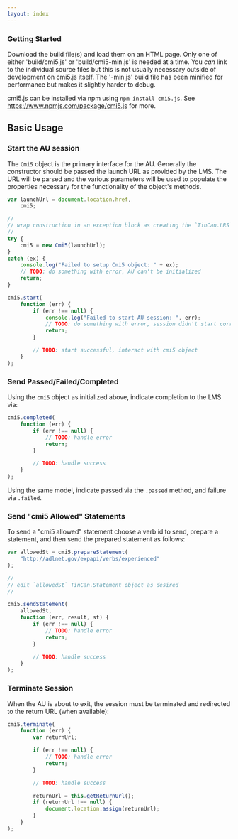 ```yaml
---
layout: index
---
```


### Getting Started

Download the build file(s) and load them on an HTML page. Only one of either 'build/cmi5.js' or 'build/cmi5-min.js' is needed at a time. You *can* link to the individual source files but this is not usually necessary outside of development on cmi5.js itself. The '-min.js' build file has been minified for performance but makes it slightly harder to debug.

cmi5.js can be installed via npm using `npm install cmi5.js`. See https://www.npmjs.com/package/cmi5.js for more.

## Basic Usage

### Start the AU session

The `Cmi5` object is the primary interface for the AU. Generally the constructor should be passed the launch URL as provided by the LMS. The URL will be parsed and the various parameters will be used to populate the properties necessary for the functionality of the object's methods.

```javascript
var launchUrl = document.location.href,
    cmi5;

//
// wrap construction in an exception block as creating the `TinCan.LRS` with the endpoint can throw
//
try {
    cmi5 = new Cmi5(launchUrl);
}
catch (ex) {
    console.log("Failed to setup Cmi5 object: " + ex);
    // TODO: do something with error, AU can't be initialized
    return;
}

cmi5.start(
    function (err) {
        if (err !== null) {
            console.log("Failed to start AU session: ", err);
            // TODO: do something with error, session didn't start correctly
            return;
        }

        // TODO: start successful, interact with cmi5 object
    }
);
```

### Send Passed/Failed/Completed

Using the `cmi5` object as initialized above, indicate completion to the LMS via:

```javascript
cmi5.completed(
    function (err) {
        if (err !== null) {
            // TODO: handle error
            return;
        }

        // TODO: handle success
    }
);
```

Using the same model, indicate passed via the `.passed` method, and failure via `.failed`.

### Send "cmi5 Allowed" Statements

To send a "cmi5 allowed" statement choose a verb id to send, prepare a statement, and then send the prepared statement as follows:

```javascript
var allowedSt = cmi5.prepareStatement(
    "http://adlnet.gov/expapi/verbs/experienced"
);

//
// edit `allowedSt` TinCan.Statement object as desired
//

cmi5.sendStatement(
    allowedSt,
    function (err, result, st) {
        if (err !== null) {
            // TODO: handle error
            return;
        }

        // TODO: handle success
    }
);
```

### Terminate Session

When the AU is about to exit, the session must be terminated and redirected to the return URL (when available):

```javascript
cmi5.terminate(
    function (err) {
        var returnUrl;

        if (err !== null) {
            // TODO: handle error
            return;
        }

        // TODO: handle success

        returnUrl = this.getReturnUrl();
        if (returnUrl !== null) {
            document.location.assign(returnUrl);
        }
    }
);
```
